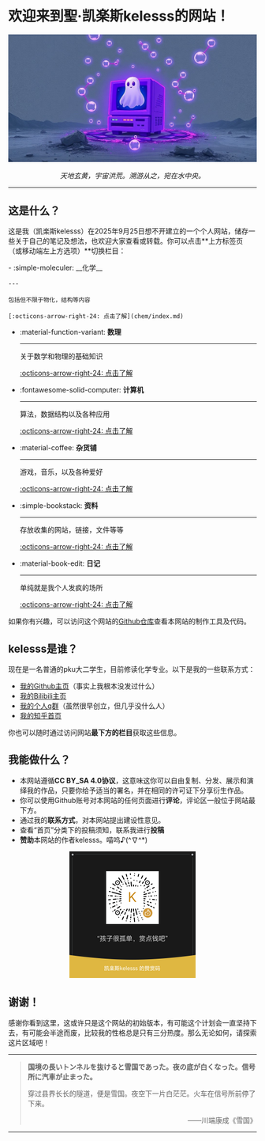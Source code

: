 # 欢迎来到**聖·凯楽斯kelesss**的网站！
![homepage](imgs\homepage.jpeg)

<center><i>天地玄黄，宇宙洪荒。溯游从之，宛在水中央。</i></center>

---

## 这是什么？

这是我（凯楽斯kelesss）在2025年9月25日想不开建立的一个个人网站，储存一些关于自己的笔记及想法，也欢迎大家查看或转载。你可以点击**上方标签页（或移动端左上方选项）**切换栏目：

<div class="grid cards" markdown>
-   :simple-moleculer:   __化学__ 

    ---

    包括但不限于物化，结构等内容

    [:octicons-arrow-right-24: 点击了解](chem/index.md)

-   :material-function-variant:   __数理__

    ---

    关于数学和物理的基础知识

    [:octicons-arrow-right-24: 点击了解](maphy/index.md)

-   :fontawesome-solid-computer:   __计算机__ 

    ---

    算法，数据结构以及各种应用

    [:octicons-arrow-right-24: 点击了解](cs/index.md)

-   :material-coffee:   __杂货铺__ 

    ---

    游戏，音乐，以及各种爱好

    [:octicons-arrow-right-24: 点击了解](lqbz/index.md)
    
-   :simple-bookstack:   __资料__  

    ---

    存放收集的网站，链接，文件等等
    
    [:octicons-arrow-right-24: 点击了解](refs/index.md)
    
-   :material-book-edit:   __日记__  

    ---

    单纯就是我个人发疯的场所

    [:octicons-arrow-right-24: 点击了解](blog/index.md)
</div>

如果你有兴趣，可以访问这个网站的[Github仓库](https://github.com/SUPERkelesss/superkelesss.github.io.git)查看本网站的制作工具及代码。

## kelesss是谁？

现在是一名普通的pku大二学生，目前修读化学专业。以下是我的一些联系方式：

- [我的Github主页](https://github.com/SUPERkelesss)（事实上我根本没发过什么）
- [我的Bilibili主页](https://space.bilibili.com/334614292)
- [我的个人q群](https://qm.qq.com/q/YXattqg3Kg)（虽然很早创立，但几乎没什么人）
- [我的知乎首页](https://www.zhihu.com/people/ke-le-kelesss)

你也可以随时通过访问网站**最下方的栏目**获取这些信息。


## 我能做什么？

- 本网站遵循**CC BY_SA 4.0协议**，这意味这你可以自由复制、分发、展示和演绎我的作品，只要你给予适当的署名，并在相同的许可证下分享衍生作品。
- 你可以使用Github账号对本网站的任何页面进行**评论**，评论区一般位于网站最下方。
- 通过我的**联系方式**，对本网站提出建设性意见。
- 查看“首页”分类下的投稿须知，联系我进行**投稿**
- **赞助**本网站的作者kelesss。喵呜♪(\^∇\^*)

<center><img src="imgs\tips.png" alt="tips" style="zoom:25%;" /></center>

## 谢谢！

感谢你看到这里，这或许只是这个网站的初始版本，有可能这个计划会一直坚持下去，有可能会半途而废，比较我的性格总是只有三分热度。那么无论如何，请探索这片区域吧！

---

> **国境の長いトンネルを抜けると雪国であった。夜の底が白くなった。信号所に汽車が止まった。**
>
> 穿过县界长长的隧道，便是雪国。夜空下一片白茫茫。火车在信号所前停了下来。
>
> <p align="right"> ——川端康成《雪国》</p>

---





